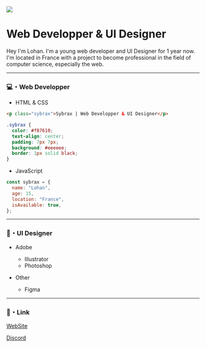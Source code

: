 <img src="https://sybraxdesign.fr/assets/img/SA_Ban3.png">
<h1>Web Developper & UI Designer</h1>
<p>Hey I'm Lohan. I'm a young web developer and UI Designer for 1 year now. I'm located in France with a project to become professional in the field of computer science, especially the web. </p>

---

<h3>💻・Web Developper</h3>

+ HTML & CSS
```html
<p class="sybrax">Sybrax | Web Developper & UI Designer</p>
```
```css
.sybrax {
  color: #f87610;
  text-align: center;
  padding: 7px 7px;
  background: #eeeeee;
  border: 1px solid black;
}
```

+ JavaScript

```js
const sybrax = {
  name: "Lohan",
  age: 15,
  location: "France",
  isAvailable: true,
};
```

---

<h3>🎨・UI Designer</h3>

+ Adobe
  + Illustrator
  + Photoshop

+ Other
  + Figma
  
---
  
<h3>🔗・Link</h3>

[WebSite](https://sybraxdesign.fr)

[Discord](https://discord.gg/dJFFpaQ)
 
